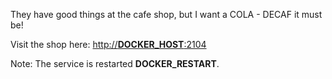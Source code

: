They have good things at the cafe shop, but I want a COLA - DECAF it must be!

Visit the shop here:
[http://__DOCKER_HOST__:2104](http://__DOCKER_HOST__:2104)

Note: The service is restarted __DOCKER_RESTART__.